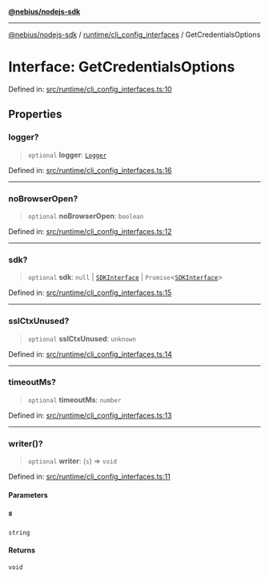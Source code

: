 [**@nebius/nodejs-sdk**](../../../README.md)

---

[@nebius/nodejs-sdk](../../../README.md) / [runtime/cli_config_interfaces](../README.md) / GetCredentialsOptions

# Interface: GetCredentialsOptions

Defined in: [src/runtime/cli_config_interfaces.ts:10](https://github.com/nebius/nodejs-sdk/blob/b305f8e478cb0251c26d73900b264b3bd9a5cc58/src/runtime/cli_config_interfaces.ts#L10)

## Properties

### logger?

> `optional` **logger**: [`Logger`](../../util/logging/classes/Logger.md)

Defined in: [src/runtime/cli_config_interfaces.ts:16](https://github.com/nebius/nodejs-sdk/blob/b305f8e478cb0251c26d73900b264b3bd9a5cc58/src/runtime/cli_config_interfaces.ts#L16)

---

### noBrowserOpen?

> `optional` **noBrowserOpen**: `boolean`

Defined in: [src/runtime/cli_config_interfaces.ts:12](https://github.com/nebius/nodejs-sdk/blob/b305f8e478cb0251c26d73900b264b3bd9a5cc58/src/runtime/cli_config_interfaces.ts#L12)

---

### sdk?

> `optional` **sdk**: `null` \| [`SDKInterface`](../../../sdk/interfaces/SDKInterface.md) \| `Promise`\<[`SDKInterface`](../../../sdk/interfaces/SDKInterface.md)\>

Defined in: [src/runtime/cli_config_interfaces.ts:15](https://github.com/nebius/nodejs-sdk/blob/b305f8e478cb0251c26d73900b264b3bd9a5cc58/src/runtime/cli_config_interfaces.ts#L15)

---

### sslCtxUnused?

> `optional` **sslCtxUnused**: `unknown`

Defined in: [src/runtime/cli_config_interfaces.ts:14](https://github.com/nebius/nodejs-sdk/blob/b305f8e478cb0251c26d73900b264b3bd9a5cc58/src/runtime/cli_config_interfaces.ts#L14)

---

### timeoutMs?

> `optional` **timeoutMs**: `number`

Defined in: [src/runtime/cli_config_interfaces.ts:13](https://github.com/nebius/nodejs-sdk/blob/b305f8e478cb0251c26d73900b264b3bd9a5cc58/src/runtime/cli_config_interfaces.ts#L13)

---

### writer()?

> `optional` **writer**: (`s`) => `void`

Defined in: [src/runtime/cli_config_interfaces.ts:11](https://github.com/nebius/nodejs-sdk/blob/b305f8e478cb0251c26d73900b264b3bd9a5cc58/src/runtime/cli_config_interfaces.ts#L11)

#### Parameters

##### s

`string`

#### Returns

`void`
